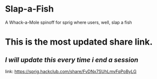 # Slap-a-Fish
A Whack-a-Mole spinoff for sprig where users, well, slap a fish

# This is the most updated share link.
## *I will update this every time i end a session*
link: https://sprig.hackclub.com/share/FvDNx7SUhLmvFqPoByLG
